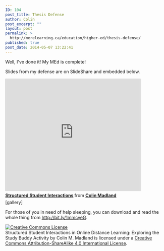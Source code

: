 ```yaml
---
ID: 104
post_title: Thesis Defense
author: Colin
post_excerpt: ""
layout: post
permalink: >
  http://merelearning.ca/education/higher-ed/thesis-defense/
published: true
post_date: 2014-05-07 13:22:41
---
```

Well, I've done it! My MEd is complete!

Slides from my defense are on SlideShare and embedded below.

<iframe style="border: 1px solid #CCC; border-width: 1px 1px 0; margin-bottom: 5px; max-width: 100%;" src="http://www.slideshare.net/slideshow/embed_code/34213094" width="427" height="356" frameborder="0" marginwidth="0" marginheight="0" scrolling="no" allowfullscreen="allowfullscreen"> </iframe>
<div style="margin-bottom: 5px;"><strong> <a title="Structured Student Interactions" href="https://www.slideshare.net/cmadland/defense-slides-madland" target="_blank">Structured Student Interactions</a> </strong> from <strong><a href="http://www.slideshare.net/cmadland" target="_blank">Colin Madland</a></strong></div>
[gallery]

For those of you in need of help sleeping, you can download and read the whole thing from <a href="http://bit.ly/1mmcyeG">http://bit.ly/1mmcyeG</a>.

<a rel="license" href="http://creativecommons.org/licenses/by-sa/4.0/"><img alt="Creative Commons License" style="border-width:0" src="https://i.creativecommons.org/l/by-sa/4.0/88x31.png" /></a><br /><span xmlns:dct="http://purl.org/dc/terms/" property="dct:title">Structured Student Interactions in Online Distance Learning: Exploring the Study Buddy Activity</span> by <span xmlns:cc="http://creativecommons.org/ns#" property="cc:attributionName">Colin M. Madland</span> is licensed under a <a rel="license" href="http://creativecommons.org/licenses/by-sa/4.0/">Creative Commons Attribution-ShareAlike 4.0 International License</a>.